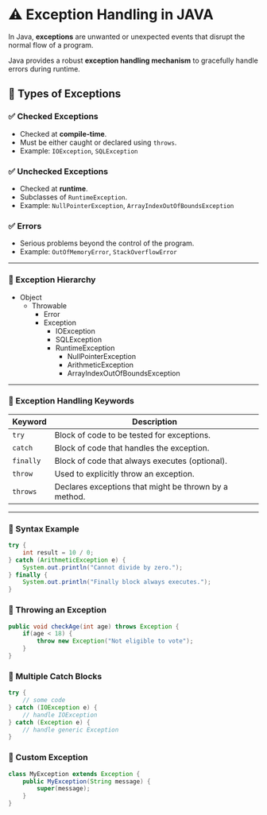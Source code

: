 # ⚠️ Exception Handling in JAVA

In Java, **exceptions** are unwanted or unexpected events that disrupt the normal flow of a program.

Java provides a robust **exception handling mechanism** to gracefully handle errors during runtime.

## 🔹 Types of Exceptions

### ✅ Checked Exceptions

- Checked at **compile-time**.
- Must be either caught or declared using `throws`.
- Example: `IOException`, `SQLException`

### ✅ Unchecked Exceptions

- Checked at **runtime**.
- Subclasses of `RuntimeException`.
- Example: `NullPointerException`, `ArrayIndexOutOfBoundsException`

### ✅ Errors

- Serious problems beyond the control of the program.
- Example: `OutOfMemoryError`, `StackOverflowError`

---

### 🔸 Exception Hierarchy

- Object
  - Throwable
    - Error
    - Exception
      - IOException
      - SQLException
      - RuntimeException
        - NullPointerException
        - ArithmeticException
        - ArrayIndexOutOfBoundsException

---

### 🔹 Exception Handling Keywords

| Keyword  | Description |
|----------|-------------|
| `try`    | Block of code to be tested for exceptions. |
| `catch`  | Block of code that handles the exception. |
| `finally`| Block of code that always executes (optional). |
| `throw`  | Used to explicitly throw an exception. |
| `throws` | Declares exceptions that might be thrown by a method. |

---

### 🔸 Syntax Example

```java
try {
    int result = 10 / 0;
} catch (ArithmeticException e) {
    System.out.println("Cannot divide by zero.");
} finally {
    System.out.println("Finally block always executes.");
}
```

### 🔹 Throwing an Exception

```java
public void checkAge(int age) throws Exception {
    if(age < 18) {
        throw new Exception("Not eligible to vote");
    }
}
```

### 🔸 Multiple Catch Blocks

```java
try {
    // some code
} catch (IOException e) {
    // handle IOException
} catch (Exception e) {
    // handle generic Exception
}
```

### 🔹 Custom Exception

```java
class MyException extends Exception {
    public MyException(String message) {
        super(message);
    }
}
```
